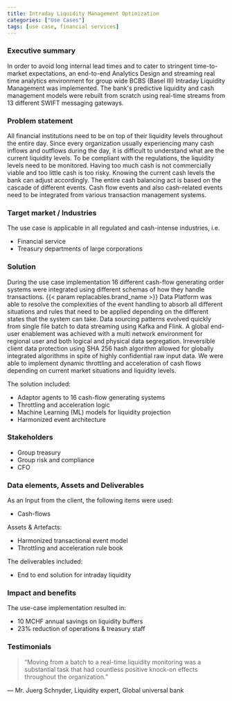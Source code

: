 ```yaml
---
title: Intraday Liquidity Management Optimization
categories: ["Use Cases"]
tags: [use case, financial services]
---
```


### Executive summary
In order to avoid long internal lead times and to cater to stringent time-to-market expectations, an end-to-end Analytics Design and streaming real time analytics environment for group wide BCBS (Basel III) Intraday Liquidity Management was implemented. The bank's predictive liquidity and cash management models were rebuilt from scratch using real-time streams from 13 different SWIFT messaging gateways.

### Problem statement
All financial institutions need to be on top of their liquidity levels throughout the entire day. Since every organization usually experiencing many cash inflows and outflows during the day, it is difficult to understand what are the current liquidity levels. To be compliant with the regulations, the liquidity levels need to be monitored. Having too much cash is not commercially viable and too little cash is too risky. Knowing the current cash levels the bank can adjust accordingly. The entire cash balancing act is based on the cascade of different events. Cash flow events and also cash-related events need to be integrated from various transaction management systems. 

### Target market / Industries
The use case is applicable in all regulated and cash-intense industries, i.e. 
- Financial service
- Treasury departments of large corporations

### Solution
During the use case implementation 16 different cash-flow generating order systems were integrated using different schemas of how they handle transactions. 
{{< param replacables.brand_name  >}} Data Platform was able to resolve the complexities of the event handling to absorb all different situations and rules that need to be applied depending on the different states that the system can take.
Data sourcing patterns evolved quickly from single file batch to data streaming using Kafka and Flink. A global end-user enablement was achieved with a multi network environment for regional user and both logical and physical data segregation. Irreversible client data protection using SHA 256 hash algorithm allowed for globally integrated algorithms in spite of highly confidential raw input data.
We were able to implement dynamic throttling and acceleration of cash flows depending on current market situations and liquidity levels.

The solution included:
- Adaptor agents to 16 cash-flow generating systems
- Throttling and acceleration logic
- Machine Learning (ML) models for liquidity projection
- Harmonized event architecture

### Stakeholders
- Group treasury
- Group risk and compliance
- CFO

### Data elements, Assets and Deliverables
As an Input from the client, the following items were used:
- Cash-flows

Assets & Artefacts:
- Harmonized transactional event model
- Throttling and acceleration rule book

The deliverables included:
- End to end solution for intraday liquidity

### Impact and benefits
The use-case implementation resulted in:
- 10 MCHF annual savings on liquidity buffers
- 23% reduction of operations & treasury staff

### Testimonials
>“Moving from a batch to a real-time liquidity monitoring was a substantial task that had countless positive knock-on effects throughout the organization.”

— Mr. Juerg Schnyder, Liquidity expert, Global universal bank
